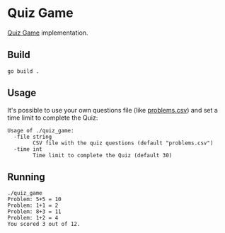 # Quiz Game

[Quiz Game](https://gophercises.com/exercises/quiz) implementation.

## Build

```
go build .
```

## Usage 

It's possible to use your own questions file (like [problems.csv](problems.csv)) and set a time limit to complete the Quiz:

```
Usage of ./quiz_game:
  -file string
        CSV file with the quiz questions (default "problems.csv")
  -time int
        Time limit to complete the Quiz (default 30)
```

## Running

```
./quiz_game
Problem: 5+5 = 10
Problem: 1+1 = 2
Problem: 8+3 = 11
Problem: 1+2 = 4
You scored 3 out of 12.
```